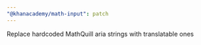 ```yaml
---
"@khanacademy/math-input": patch
---
```


Replace hardcoded MathQuill aria strings with translatable ones
